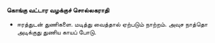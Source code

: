 **கொங்கு வட்டார வழக்குச் சொல்லகராதி**
- ஈரத்துடன் துணிகளை. மடித்து வைத்தால் ஏற்படும் நாற்றம். அவுச நாத்தொ அடிக்குது துணிய காயப் போடு.

